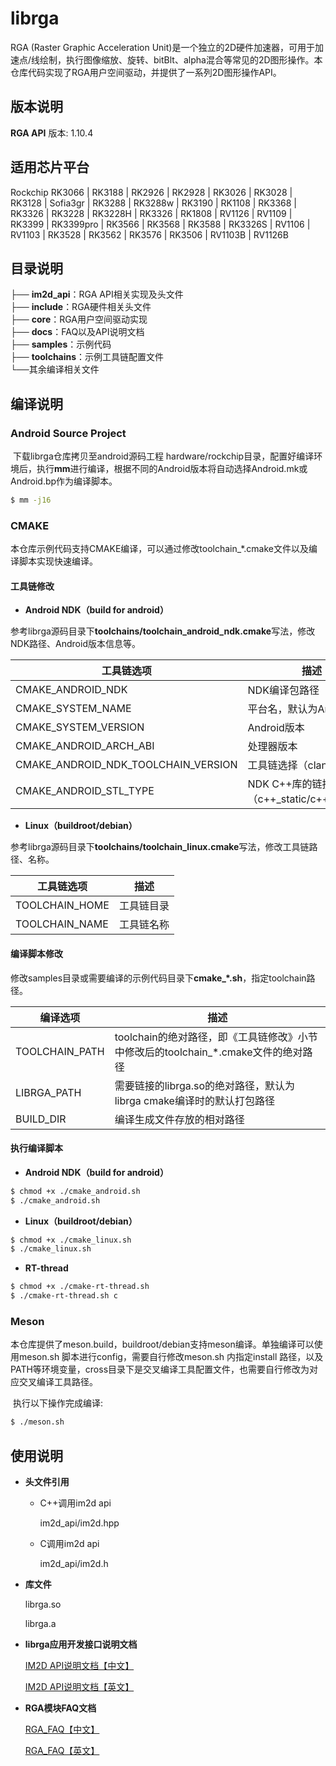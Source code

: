 # librga

RGA (Raster Graphic Acceleration Unit)是一个独立的2D硬件加速器，可用于加速点/线绘制，执行图像缩放、旋转、bitBlt、alpha混合等常见的2D图形操作。本仓库代码实现了RGA用户空间驱动，并提供了一系列2D图形操作API。

## 版本说明

**RGA API** 版本: 1.10.4

## 适用芯片平台

Rockchip RK3066 | RK3188 | RK2926 | RK2928 | RK3026 | RK3028 | RK3128 | Sofia3gr | RK3288 | RK3288w | RK3190 | RK1108 | RK3368 | RK3326 | RK3228 | RK3228H | RK3326 | RK1808 | RV1126 | RV1109 | RK3399 | RK3399pro | RK3566 | RK3568 | RK3588 | RK3326S | RV1106 | RV1103 | RK3528 | RK3562 | RK3576 | RK3506 | RV1103B | RV1126B

## 目录说明

├── **im2d_api**：RGA API相关实现及头文件<br/>
├── **include**：RGA硬件相关头文件<br/>
├── **core**：RGA用户空间驱动实现<br/>
├── **docs**：FAQ以及API说明文档<br/>
├── **samples**：示例代码<br/>
├── **toolchains**：示例工具链配置文件<br/>
└──其余编译相关文件<br/>

## 编译说明

### Android Source Project

​	下载librga仓库拷贝至android源码工程 hardware/rockchip目录，配置好编译环境后，执行**mm**进行编译，根据不同的Android版本将自动选择Android.mk或Android.bp作为编译脚本。

```bash
$ mm -j16
```

### CMAKE

​	本仓库示例代码支持CMAKE编译，可以通过修改toolchain_*.cmake文件以及编译脚本实现快速编译。

#### 工具链修改

- **Android NDK（build for android）**

​	参考librga源码目录下**toolchains/toolchain_android_ndk.cmake**写法，修改NDK路径、Android版本信息等。

| 工具链选项                          | 描述                                         |
| ----------------------------------- | -------------------------------------------- |
| CMAKE_ANDROID_NDK                   | NDK编译包路径                                |
| CMAKE_SYSTEM_NAME                   | 平台名，默认为Android                        |
| CMAKE_SYSTEM_VERSION                | Android版本                                  |
| CMAKE_ANDROID_ARCH_ABI              | 处理器版本                                   |
| CMAKE_ANDROID_NDK_TOOLCHAIN_VERSION | 工具链选择（clang/gcc）                      |
| CMAKE_ANDROID_STL_TYPE              | NDK C++库的链接方式（c++_static/c++_shared） |

- **Linux（buildroot/debian）**

​	参考librga源码目录下**toolchains/toolchain_linux.cmake**写法，修改工具链路径、名称。

| 工具链选项     | 描述       |
| -------------- | ---------- |
| TOOLCHAIN_HOME | 工具链目录 |
| TOOLCHAIN_NAME | 工具链名称 |

#### 编译脚本修改

​	修改samples目录或需要编译的示例代码目录下**cmake_*.sh**，指定toolchain路径。

| 编译选项       | 描述                                                         |
| -------------- | ------------------------------------------------------------ |
| TOOLCHAIN_PATH | toolchain的绝对路径，即《工具链修改》小节中修改后的toolchain_*.cmake文件的绝对路径 |
| LIBRGA_PATH    | 需要链接的librga.so的绝对路径，默认为librga cmake编译时的默认打包路径 |
| BUILD_DIR      | 编译生成文件存放的相对路径                                   |

#### 执行编译脚本

- **Android NDK（build for android）**

```bash
$ chmod +x ./cmake_android.sh
$ ./cmake_android.sh
```

- **Linux（buildroot/debian）**

```bash
$ chmod +x ./cmake_linux.sh
$ ./cmake_linux.sh
```

- **RT-thread**

```bash
$ chmod +x ./cmake-rt-thread.sh
$ ./cmake-rt-thread.sh c
```

### Meson

​	本仓库提供了meson.build，buildroot/debian支持meson编译。单独编译可以使用meson.sh 脚本进行config，需要自行修改meson.sh 内指定install 路径，以及PATH等环境变量，cross目录下是交叉编译工具配置文件，也需要自行修改为对应交叉编译工具路径。

​	执行以下操作完成编译:

```bash
$ ./meson.sh
```

## 使用说明

* **头文件引用**

  * C++调用im2d api

    im2d_api/im2d.hpp

  * C调用im2d api

    im2d_api/im2d.h

* **库文件**

  librga.so

  librga.a

* **librga应用开发接口说明文档**

  [IM2D API说明文档【中文】](docs/Rockchip_Developer_Guide_RGA_CN.md)

  [IM2D API说明文档【英文】](docs/Rockchip_Developer_Guide_RGA_EN.md)

* **RGA模块FAQ文档**

  [RGA_FAQ【中文】](docs/Rockchip_FAQ_RGA_CN.md)

  [RGA_FAQ【英文】](docs/Rockchip_FAQ_RGA_EN.md)

